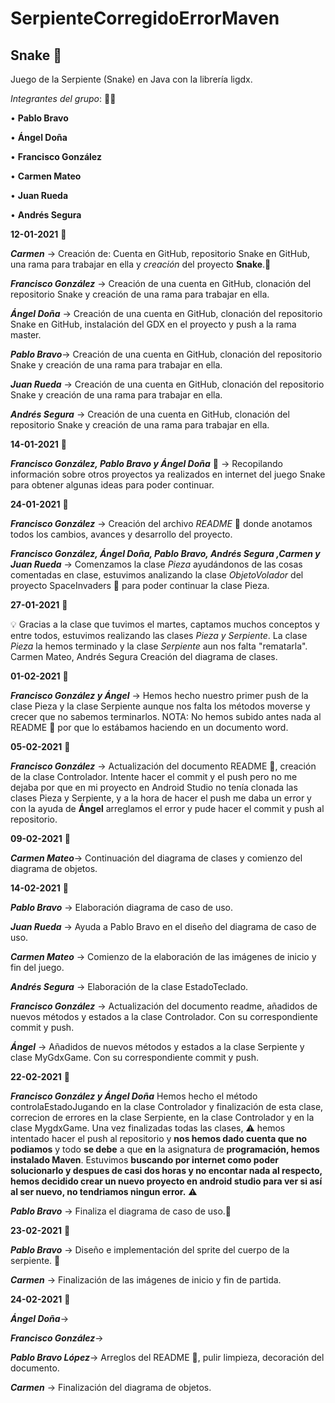 # SerpienteCorregidoErrorMaven
 
##  Snake 🐍

Juego de la Serpiente (Snake) en Java con la librería ligdx.

*Integrantes del grupo*: 👨‍💻

• __Pablo Bravo__

• __Ángel Doña__

• __Francisco González__

• __Carmen Mateo__

• __Juan Rueda__

• __Andrés Segura__

__12-01-2021__ 📆

__*Carmen*__ -> Creación de: Cuenta en GitHub, repositorio Snake en GitHub, una rama para trabajar en ella y *creación* del proyecto **Snake**.🐍 

__*Francisco González*__ -> Creación de una cuenta en GitHub, clonación del repositorio Snake y creación de una rama para trabajar en ella.

__*Ángel Doña*__ -> Creación de una cuenta en GitHub, clonación del repositorio Snake en GitHub, instalación del GDX en el proyecto y push a la rama master. 

__*Pablo Bravo*__-> Creación de una cuenta en GitHub, clonación del repositorio Snake y creación de una rama para trabajar en ella. 

__*Juan Rueda*__ -> Creación de una cuenta en GitHub, clonación del repositorio Snake y creación de una rama para trabajar en ella. 

__*Andrés Segura*__ -> Creación de una cuenta en GitHub, clonación del repositorio Snake y creación de una rama para trabajar en ella.

__14-01-2021__ 📆

__*Francisco González, Pablo Bravo y Ángel Doña*__ 🔎 -> Recopilando información sobre otros proyectos ya realizados en internet del juego Snake para obtener algunas ideas para poder continuar.

__24-01-2021__ 📆

__*Francisco González*__ -> Creación del archivo *README* 📝 donde anotamos todos los cambios, avances y desarrollo del proyecto.

__*Francisco González, Ángel Doña, Pablo Bravo, Andrés Segura ,Carmen y Juan Rueda*__ -> Comenzamos la clase *Pieza* ayudándonos de las cosas comentadas en clase, estuvimos analizando la clase *ObjetoVolador* del proyecto SpaceInvaders 👾 para poder continuar la clase Pieza.

__27-01-2021__ 📆

💡 Gracias a la clase que tuvimos el martes, captamos muchos conceptos y entre todos, estuvimos realizando las clases *Pieza y Serpiente*. La clase *Pieza* la hemos terminado y la clase *Serpiente* aun nos falta "rematarla". Carmen Mateo, Andrés Segura Creación del diagrama de clases.

__01-02-2021__ 📆

__*Francisco González y Ángel*__ -> Hemos hecho nuestro primer push de la clase Pieza y la clase Serpiente aunque nos falta los métodos moverse y crecer que no sabemos terminarlos. NOTA: No hemos subido antes nada al README 📝 por que lo estábamos haciendo en un documento word.

__05-02-2021__ 📆

__*Francisco González*__ -> Actualización del documento README 📝, creación de la clase Controlador. Intente hacer el commit y el push pero no me dejaba por que en mi proyecto en Android Studio no tenía clonada las clases Pieza y Serpiente, y a la hora de hacer el push me daba un error y con la ayuda de __Ángel__ arreglamos el error y pude hacer el commit y push al repositorio.

__09-02-2021__ 📆

__*Carmen Mateo*__-> Continuación del diagrama de clases y comienzo del diagrama de objetos. 

__14-02-2021__ 📆

__*Pablo Bravo*__ -> Elaboración diagrama de caso de uso.

__*Juan Rueda*__ -> Ayuda a Pablo Bravo en el diseño del diagrama de caso de uso.

__*Carmen Mateo*__ -> Comienzo de la elaboración de las imágenes de inicio y fin del juego. 

__*Andrés Segura*__ -> Elaboración de la clase EstadoTeclado. 

__*Francisco González*__ -> Actualización del documento readme, añadidos de nuevos métodos y estados a la clase Controlador. Con su correspondiente commit y push. 

__*Ángel*__ -> Añadidos de nuevos métodos y estados a la clase Serpiente y clase MyGdxGame. Con su correspondiente commit y push.

__22-02-2021__ 📆

__*Francisco González y Ángel Doña*__ Hemos hecho el método controlaEstadoJugando en la clase Controlador y finalización de esta clase, correcion de errores en la clase Serpiente, en la clase Controlador y en la clase MygdxGame. Una vez finalizadas todas las clases, ⚠️ hemos intentado hacer el push al repositorio y __nos hemos dado cuenta que no podiamos__ y todo __se debe__ a que __en__ la asignatura de __programación, hemos instalado Maven__. Estuvimos __buscando por internet como poder solucionarlo y despues de casi dos horas y no encontar nada al respecto, hemos decidido crear un nuevo proyecto en android studio para ver si así al ser nuevo, no tendriamos ningun error.__ ⚠️
 
__*Pablo Bravo*__ -> Finaliza el diagrama de caso de uso.📁

__23-02-2021__ 📆

__*Pablo Bravo*__ -> Diseño e implementación del sprite del cuerpo de la serpiente. 🐍

__*Carmen*__ -> Finalización de las imágenes de inicio y fin de partida.

__24-02-2021__ 📆
 
__*Ángel Doña*__->

__*Francisco González*__->

__*Pablo Bravo López*__-> Arreglos del README 📝, pulir limpieza, decoración del documento.

__*Carmen*__ -> Finalización del diagrama de objetos.
